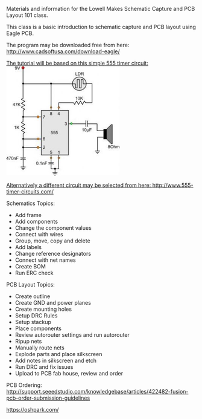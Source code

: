 Materials and information for the Lowell Makes Schematic Capture and PCB Layout 101 class.

This class is a basic introduction to schematic capture and PCB layout using Eagle PCB.

The program may be downloaded free from here:
http://www.cadsoftusa.com/download-eagle/

<a href="https://raw.githubusercontent.com/boondog/schematic-capture-101/master/555_timer_internals.jpg">

The tutorial will be based on this simple 555 timer circuit:<br>
<img src="https://raw.githubusercontent.com/boondog/schematic-capture-101/master/555circuits_1237474616.jpg">

Alternatively a different circuit may be selected from here:
http://www.555-timer-circuits.com/

Schematics Topics:
 - Add frame
 - Add components
 - Change the component values
 - Connect with wires
 - Group, move, copy and delete
 - Add labels
 - Change reference designators
 - Connect with net names
 - Create BOM
 - Run ERC check

PCB Layout Topics:
 - Create outline
 - Create GND and power planes
 - Create mounting holes
 - Setup DRC Rules
 - Setup stackup
 - Place components
 - Review autorouter settings and run autorouter
 - Ripup nets
 - Manually route nets
 - Explode parts and place silkscreen
 - Add notes in silkscreen and etch
 - Run DRC and fix issues
 - Upload to PCB fab house, review and order

PCB Ordering:
http://support.seeedstudio.com/knowledgebase/articles/422482-fusion-pcb-order-submission-guidelines

https://oshpark.com/

